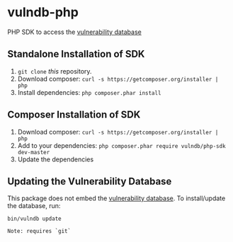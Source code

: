 # vulndb-php

PHP SDK to access the [vulnerability database](https://github.com/vulndb/data)

## Standalone Installation of SDK

1. `git clone` _this_ repository.
2. Download composer: `curl -s https://getcomposer.org/installer | php`
3. Install dependencies: `php composer.phar install`

## Composer Installation of SDK

1. Download composer: `curl -s https://getcomposer.org/installer | php`
2. Add to your dependencies:  `php composer.phar require vulndb/php-sdk dev-master`
3. Update the dependencies

## Updating the Vulnerability Database

This package does not embed the [vulnerability database](https://github.com/vulndb/data).
To install/update the database, run:

```
bin/vulndb update
```

    Note: requires `git`

